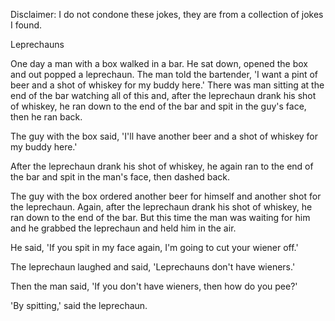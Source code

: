 Disclaimer: I do not condone these jokes, they are from a collection of jokes I found.

Leprechauns

One day a man with a box walked in a bar. He sat down, opened the box and out popped a leprechaun. The man told the bartender, 'I want a pint of beer and a shot of whiskey for my buddy here.' 
There was man sitting at the end of the bar watching all of this and, after the leprechaun drank his shot of whiskey, he ran down to the end of the bar and spit in the guy's face, then he ran back. 

The guy with the box said, 'I'll have another beer and a shot of whiskey for my buddy here.' 

After the leprechaun drank his shot of whiskey, he again ran to the end of the bar and spit in the man's face, then dashed back. 

The guy with the box ordered another beer for himself and another shot for the leprechaun. Again, after the leprechaun drank his shot of whiskey, he ran down to the end of the bar. But this time the man was waiting for him and he grabbed the leprechaun and held him in the air. 

He said, 'If you spit in my face again, I'm going to cut your wiener off.' 

The leprechaun laughed and said, 'Leprechauns don't have wieners.' 

Then the man said, 'If you don't have wieners, then how do you pee?' 

'By spitting,' said the leprechaun.

